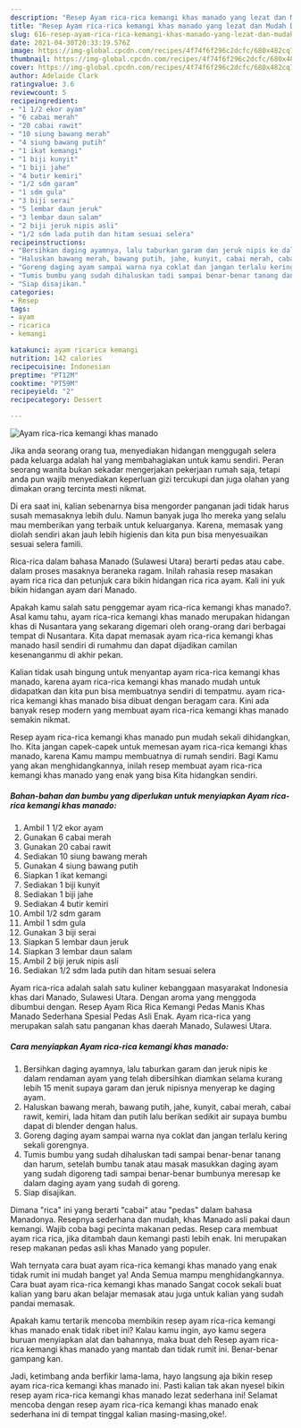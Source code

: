 ```yaml
---
description: "Resep Ayam rica-rica kemangi khas manado yang lezat dan Mudah Dibuat"
title: "Resep Ayam rica-rica kemangi khas manado yang lezat dan Mudah Dibuat"
slug: 616-resep-ayam-rica-rica-kemangi-khas-manado-yang-lezat-dan-mudah-dibuat
date: 2021-04-30T20:33:19.576Z
image: https://img-global.cpcdn.com/recipes/4f74f6f296c2dcfc/680x482cq70/ayam-rica-rica-kemangi-khas-manado-foto-resep-utama.jpg
thumbnail: https://img-global.cpcdn.com/recipes/4f74f6f296c2dcfc/680x482cq70/ayam-rica-rica-kemangi-khas-manado-foto-resep-utama.jpg
cover: https://img-global.cpcdn.com/recipes/4f74f6f296c2dcfc/680x482cq70/ayam-rica-rica-kemangi-khas-manado-foto-resep-utama.jpg
author: Adelaide Clark
ratingvalue: 3.6
reviewcount: 5
recipeingredient:
- "1 1/2 ekor ayam"
- "6 cabai merah"
- "20 cabai rawit"
- "10 siung bawang merah"
- "4 siung bawang putih"
- "1 ikat kemangi"
- "1 biji kunyit"
- "1 biji jahe"
- "4 butir kemiri"
- "1/2 sdm garam"
- "1 sdm gula"
- "3 biji serai"
- "5 lembar daun jeruk"
- "3 lembar daun salam"
- "2 biji jeruk nipis asli"
- "1/2 sdm lada putih dan hitam sesuai selera"
recipeinstructions:
- "Bersihkan daging ayamnya, lalu taburkan garam dan jeruk nipis ke dalam rendaman ayam yang telah dibersihkan diamkan selama kurang lebih 15 menit supaya garam dan jeruk nipisnya menyerap ke daging ayam."
- "Haluskan bawang merah, bawang putih, jahe, kunyit, cabai merah, cabai rawit, kemiri, lada hitam dan putih lalu berikan sedikit air supaya bumbu dapat di blender dengan halus."
- "Goreng daging ayam sampai warna nya coklat dan jangan terlalu kering sekali gorengnya."
- "Tumis bumbu yang sudah dihaluskan tadi sampai benar-benar tanang dan harum, setelah bumbu tanak atau masak masukkan daging ayam yang sudah digoreng tadi sampai benar-benar bumbunya meresap ke dalam daging ayam yang sudah di goreng."
- "Siap disajikan."
categories:
- Resep
tags:
- ayam
- ricarica
- kemangi

katakunci: ayam ricarica kemangi 
nutrition: 142 calories
recipecuisine: Indonesian
preptime: "PT12M"
cooktime: "PT59M"
recipeyield: "2"
recipecategory: Dessert

---
```



![Ayam rica-rica kemangi khas manado](https://img-global.cpcdn.com/recipes/4f74f6f296c2dcfc/680x482cq70/ayam-rica-rica-kemangi-khas-manado-foto-resep-utama.jpg)

Jika anda seorang orang tua, menyediakan hidangan menggugah selera pada keluarga adalah hal yang membahagiakan untuk kamu sendiri. Peran seorang  wanita bukan sekadar mengerjakan pekerjaan rumah saja, tetapi anda pun wajib menyediakan keperluan gizi tercukupi dan juga olahan yang dimakan orang tercinta mesti nikmat.

Di era  saat ini, kalian sebenarnya bisa mengorder panganan jadi tidak harus susah memasaknya lebih dulu. Namun banyak juga lho mereka yang selalu mau memberikan yang terbaik untuk keluarganya. Karena, memasak yang diolah sendiri akan jauh lebih higienis dan kita pun bisa menyesuaikan sesuai selera famili. 

Rica-rica dalam bahasa Manado (Sulawesi Utara) berarti pedas atau cabe. dalam proses masaknya beraneka ragam. Inilah rahasia resep masakan ayam rica rica dan petunjuk cara bikin hidangan rica rica ayam. Kali ini yuk bikin hidangan ayam dari Manado.

Apakah kamu salah satu penggemar ayam rica-rica kemangi khas manado?. Asal kamu tahu, ayam rica-rica kemangi khas manado merupakan hidangan khas di Nusantara yang sekarang digemari oleh orang-orang dari berbagai tempat di Nusantara. Kita dapat memasak ayam rica-rica kemangi khas manado hasil sendiri di rumahmu dan dapat dijadikan camilan kesenanganmu di akhir pekan.

Kalian tidak usah bingung untuk menyantap ayam rica-rica kemangi khas manado, karena ayam rica-rica kemangi khas manado mudah untuk didapatkan dan kita pun bisa membuatnya sendiri di tempatmu. ayam rica-rica kemangi khas manado bisa dibuat dengan beragam cara. Kini ada banyak resep modern yang membuat ayam rica-rica kemangi khas manado semakin nikmat.

Resep ayam rica-rica kemangi khas manado pun mudah sekali dihidangkan, lho. Kita jangan capek-capek untuk memesan ayam rica-rica kemangi khas manado, karena Kamu mampu membuatnya di rumah sendiri. Bagi Kamu yang akan menghidangkannya, inilah resep membuat ayam rica-rica kemangi khas manado yang enak yang bisa Kita hidangkan sendiri.

<!--inarticleads1-->

##### Bahan-bahan dan bumbu yang diperlukan untuk menyiapkan Ayam rica-rica kemangi khas manado:

1. Ambil 1 1/2 ekor ayam
1. Gunakan 6 cabai merah
1. Gunakan 20 cabai rawit
1. Sediakan 10 siung bawang merah
1. Gunakan 4 siung bawang putih
1. Siapkan 1 ikat kemangi
1. Sediakan 1 biji kunyit
1. Sediakan 1 biji jahe
1. Sediakan 4 butir kemiri
1. Ambil 1/2 sdm garam
1. Ambil 1 sdm gula
1. Gunakan 3 biji serai
1. Siapkan 5 lembar daun jeruk
1. Siapkan 3 lembar daun salam
1. Ambil 2 biji jeruk nipis asli
1. Sediakan 1/2 sdm lada putih dan hitam sesuai selera


Ayam rica-rica adalah salah satu kuliner kebanggaan masyarakat Indonesia khas dari Manado, Sulawesi Utara. Dengan aroma yang menggoda dibumbui dengan. Resep Ayam Rica Rica Kemangi Pedas Manis Khas Manado Sederhana Spesial Pedas Asli Enak. Ayam rica-rica yang merupakan salah satu panganan khas daerah Manado, Sulawesi Utara. 

<!--inarticleads2-->

##### Cara menyiapkan Ayam rica-rica kemangi khas manado:

1. Bersihkan daging ayamnya, lalu taburkan garam dan jeruk nipis ke dalam rendaman ayam yang telah dibersihkan diamkan selama kurang lebih 15 menit supaya garam dan jeruk nipisnya menyerap ke daging ayam.
1. Haluskan bawang merah, bawang putih, jahe, kunyit, cabai merah, cabai rawit, kemiri, lada hitam dan putih lalu berikan sedikit air supaya bumbu dapat di blender dengan halus.
1. Goreng daging ayam sampai warna nya coklat dan jangan terlalu kering sekali gorengnya.
1. Tumis bumbu yang sudah dihaluskan tadi sampai benar-benar tanang dan harum, setelah bumbu tanak atau masak masukkan daging ayam yang sudah digoreng tadi sampai benar-benar bumbunya meresap ke dalam daging ayam yang sudah di goreng.
1. Siap disajikan.


Dimana &#34;rica&#34; ini yang berarti &#34;cabai&#34; atau &#34;pedas&#34; dalam bahasa Manadonya. Resepnya sederhana dan mudah, khas Manado asli pakai daun kemangi. Wajib coba bagi pecinta makanan pedas. Resep cara membuat ayam rica rica, jika ditambah daun kemangi pasti lebih enak. Ini merupakan resep makanan pedas asli khas Manado yang populer. 

Wah ternyata cara buat ayam rica-rica kemangi khas manado yang enak tidak rumit ini mudah banget ya! Anda Semua mampu menghidangkannya. Cara buat ayam rica-rica kemangi khas manado Sangat cocok sekali buat kalian yang baru akan belajar memasak atau juga untuk kalian yang sudah pandai memasak.

Apakah kamu tertarik mencoba membikin resep ayam rica-rica kemangi khas manado enak tidak ribet ini? Kalau kamu ingin, ayo kamu segera buruan menyiapkan alat dan bahannya, maka buat deh Resep ayam rica-rica kemangi khas manado yang mantab dan tidak rumit ini. Benar-benar gampang kan. 

Jadi, ketimbang anda berfikir lama-lama, hayo langsung aja bikin resep ayam rica-rica kemangi khas manado ini. Pasti kalian tak akan nyesel bikin resep ayam rica-rica kemangi khas manado lezat sederhana ini! Selamat mencoba dengan resep ayam rica-rica kemangi khas manado enak sederhana ini di tempat tinggal kalian masing-masing,oke!.

